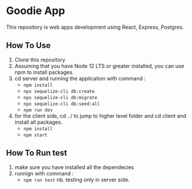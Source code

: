 # Goodie App

This repository is web apps development using React, Express, Postgres.

## How To Use

1. Clone this repository
2. Assuming that you have Node 12 LTS or greater installed, you can use npm to install packages.
3. cd server and running the application with command :
   - `npm install`
   - `npx sequelize-cli db:create`
   - `npx sequelize-cli db:migrate`
   - `npx sequelize-cli db:seed:all`
   - `npm run dev`
4. for the client side, cd ../ to jump to higher level folder and cd client and install all packages.
   - `npm install`
   - `npm start`

## How To Run test

1. make sure you have installed all the dependecies
2. runnign with command :
   - `npm run test`
nb. testing only in server side.
